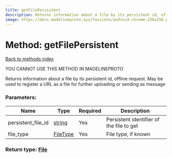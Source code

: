 ```yaml
---
title: getFilePersistent
description: Returns information about a file by its persistent id, offline request. May be used to register a URL as a file for further uploading or sending as message
image: https://docs.madelineproto.xyz/favicons/android-chrome-256x256.png
---
```

# Method: getFilePersistent  
[Back to methods index](index.md)


YOU CANNOT USE THIS METHOD IN MADELINEPROTO


Returns information about a file by its persistent id, offline request. May be used to register a URL as a file for further uploading or sending as message

### Parameters:

| Name     |    Type       | Required | Description |
|----------|---------------|----------|-------------|
|persistent\_file\_id|[string](../types/string.md) | Yes|Persistent identifier of the file to get|
|file\_type|[FileType](../types/FileType.md) | Yes|File type, if known|


### Return type: [File](../types/File.md)

